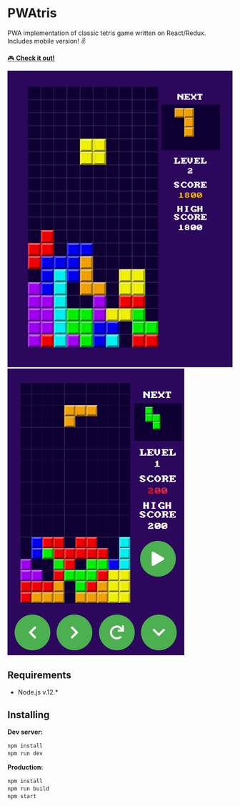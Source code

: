# PWAtris

PWA implementation of classic tetris game written on React/Redux. Includes mobile version! :v:

[:video_game: **Check it out!**](https://pwatris.herokuapp.com)

![Desktop version](/demo/readme-1.png)
![Mobile version](/demo/readme-2.png)

## Requirements
* Node.js v.12.*

## Installing

**Dev server:**
```bash
npm install
npm run dev
```

**Production:**
```bash
npm install
npm run build
npm start
```